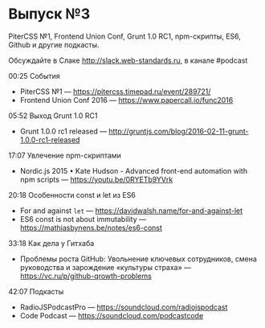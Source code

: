 # Выпуск №3

PiterCSS №1, Frontend Union Conf, Grunt 1.0 RC1, npm-скрипты, ES6, Github и другие подкасты. 

Обсуждайте в Слаке http://slack.web-standards.ru, в канале #​podcast

00:25 События

- PiterCSS №1 — https://pitercss.timepad.ru/event/289721/
- Frontend Union Conf 2016 — https://www.papercall.io/func2016

05:52 Выход Grunt 1.0 RC1

- Grunt 1.0.0 rc1 released — http://gruntjs.com/blog/2016-02-11-grunt-1.0.0-rc1-released

17:07 Увлечение npm-скриптами

- Nordic.js 2015 • Kate Hudson - Advanced front-end automation with npm scripts — https://youtu.be/0RYETb9YVrk

20:18 Особенности const и let из ES6

- For and against `let` — https://davidwalsh.name/for-and-against-let
- ES6 const is not about immutability — https://mathiasbynens.be/notes/es6-const

33:18 Как дела у Гитхаба

- Проблемы роста GitHub: Увольнение ключевых сотрудников, смена руководства и зарождение «культуры страха» — https://vc.ru/p/github-qrowth-problems

42:07 Подкасты

- RadioJSPodcastPro — https://soundcloud.com/radiojspodcast
- Code Podcast — https://soundcloud.com/podcastcode
